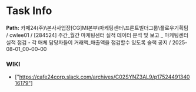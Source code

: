 # Task Info

**Path:** 카페24(주)\본사사업장\[CG]MI본부\마케팅센터\프론트빌더그룹\플로우기획팀 / cwlee01 / [284524] 주간_월간 마케팅센터 실적 데이터 분석 및 보고 _ 마케팅센터 실적 점검 - 각 매체 담당자들이 거래액_매출액을 점검할수 있도록 슬랙 공지 / 2025-08-01_00-00-00

### WIKI
- ["https://cafe24corp.slack.com/archives/C02SYNZ3AL9/p1752449134016179"]

